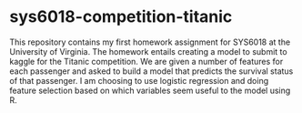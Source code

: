 # sys6018-competition-titanic

This repository contains my first homework assignment for SYS6018 at the University of Virginia. The homework entails creating a model to 
submit to kaggle for the Titanic competition. We are given a number of features for each passenger and asked to build a model that predicts the survival status of that passenger. I am choosing to use logistic regression and doing feature selection based on which variables seem useful to the model using R.